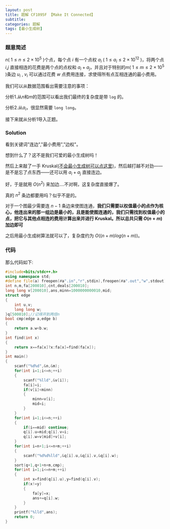 ```yaml
---
layout: post
title: 题解 CF1095F 【Make It Connected】
subtitle: 
categories: 题解
tags: [最小生成树]
---
```


### 题意简述

$n$( $1≤n≤2×10^5$ )个点，每个点 $i$ 有一个点权 $a_i$ ( $1≤a_i≤2×10^{12}$ )，将两个点 $i$,$j$ 直接相连的花费是两个点的点权和 $a_i+a_j$，并且对于特别的$m$( $1≤m≤2×10^5$ )条边 $u_i$ , $v_i$ 可以通过花费 $w$ 点费用连接，求使得所有点互相连通的最小费用。

我们可以从数据范围看出需要注意的事项：

分析1.从$n$和$m$的范围可以看出我们最终的复杂度是带 ```log``` 的。

分析2.从$a_i$，很显然需要 ```long long```。

接下来就从分析1导入正题。

### Solution

看到关键词"连边","最小费用","边权"。

想到什么了？这不是我们可爱的最小生成树吗！

然后上来敲了一手 Kruskal[(不会最小生成树可以点这里)](https://oi-wiki.org/graph/mst/#kruskal)，然后越打越不对劲——是不是忘了点东西——还可以用 $a_i+a_j$ 直接连边。

好，于是就用 $O(n^2)$ 来加边....不对啊，这复杂度直接爆了。

真的 $n^2$ 条边都要用吗？似乎不是的。

对于一个图最少需要连 $n-1$ 条边来使图连通，**我们只需要以权值最小的点作为核心，他连出来的那一组边是最小的，且是能使图连通的，我们只需找到权值最小的点，把它与其他点相连的费用计算出来并进行 Kruskal。所以总共只需 $O(n+m)$ 加边即可**

之后用最小生成树算法就可以了，复杂度约为 $O((n+m)log(n+m))$。

### 代码

那么代码如下:
```cpp
#include<bits/stdc++.h>
using namespace std;
#define file(a) freopen(#a".in","r",stdin),freopen(#a".out","w",stdout);
int n,m,fa[200010],cnt,deals[200010];
long long v[200010],ans,minn=1000000000010,mid;
struct edge
{
	int u,v;
	long long w;
}q[500010];//记得开到两倍n
bool cmp(edge a,edge b)
{
	return a.w<b.w;
}
int find(int x)
{
	return x==fa[x]?x:fa[x]=find(fa[x]); 
}
int main()
{
	scanf("%d%d",&n,&m);
	for(int i=1;i<=n;++i)
	{
		scanf("%lld",&v[i]);
		fa[i]=i;
		if(v[i]<minn)
		{
			minn=v[i];
			mid=i;
		}
	}
	for(int i=1;i<=n;++i)
	{
		if(i==mid) continue;
		q[i].u=mid;q[i].v=i;
		q[i].w=v[mid]+v[i];
	}
	for(int i=n+1;i<=n+m;++i)
	{
		scanf("%d%d%lld",&q[i].u,&q[i].v,&q[i].w);
	}
	sort(q+1,q+1+n+m,cmp);
	for(int i=1;i<=n+m;++i)
	{
		int x=find(q[i].u),y=find(q[i].v);
		if(x!=y)
		{
			fa[y]=x;
			ans+=q[i].w;
		}
	}
	printf("%lld",ans);
	return 0;
}

```
